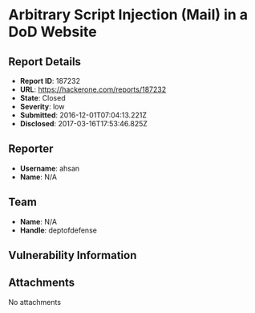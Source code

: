 # Arbitrary Script Injection (Mail) in a DoD Website

## Report Details
- **Report ID**: 187232
- **URL**: https://hackerone.com/reports/187232
- **State**: Closed
- **Severity**: low
- **Submitted**: 2016-12-01T07:04:13.221Z
- **Disclosed**: 2017-03-16T17:53:46.825Z

## Reporter
- **Username**: ahsan
- **Name**: N/A

## Team
- **Name**: N/A
- **Handle**: deptofdefense

## Vulnerability Information


## Attachments
No attachments
